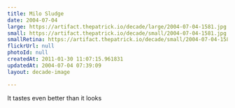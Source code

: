 ```yaml
---
title: Milo Sludge
date: 2004-07-04
large: https://artifact.thepatrick.io/decade/large/2004-07-04-1581.jpg
small: https://artifact.thepatrick.io/decade/small/2004-07-04-1581.jpg
smallRetina: https://artifact.thepatrick.io/decade/small/2004-07-04-1581@2x.jpg
flickrUrl: null
photoId: null
createdAt: 2011-01-30 11:07:15.961831
updatedAt: 2004-07-04 07:39:09
layout: decade-image

---
```

It tastes even better than it looks
